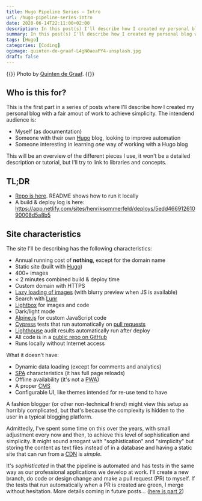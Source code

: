 ```yaml
---
title: Hugo Pipeline Series – Intro
url: /hugo-pipeline-series-intro
date: 2020-06-14T22:11:00+02:00
description: In this post(s) I'll describe how I created my personal blog with a fair amout of work to achieve simplicity. 
summary: In this post(s) I'll describe how I created my personal blog with a fair amout of work to achieve simplicity. 
tags: [Hugo]
categories: [Coding]
ogimage: quinten-de-graaf-L4gN0aeaPY4-unsplash.jpg
draft: false  
---
```


{{<post-image image="quinten-de-graaf-L4gN0aeaPY4-unsplash.jpg" alt="metal pipe between trees at daytime">}}
Photo by <a href="https://unsplash.com/@quinten149">
Quinten de Graaf</a>.
{{</post-image>}}

## Who is this for?

This is the first part in a series of posts where I'll describe how I created my personal blog with a fair amout of work to achieve simplicity. The intendend audience is:
* Myself (as documentation)
* Someone with their own [Hugo](https://gohugo.io/) blog, looking to improve automation
* Someone interesting in learning _one_ way of working with a Hugo blog

This will be an overview of the different pieces I use, it won't be a detailed description or tutorial, but I'll try to link to libraries and concepts.


## TL;DR
* [Repo is here](https://github.com/henriksommerfeld/blog-hugo). README shows how to run it locally
* A build & deploy log is here: https://app.netlify.com/sites/henriksommerfeld/deploys/5edd46691261090008d5a8b5


## Site characteristics

The site I'll be describing has the following characteristics:
* Annual running cost of **nothing**, except for the domain name
* Static site (built with [Hugo](https://gohugo.io/))
* 400+ images
* < 2 minutes combined build & deploy time
* Custom domain with HTTPS
* [Lazy loading of images][2] (with blurry preview when JS is available)
* Search with [Lunr](https://lunrjs.com/)
* [Lightbox][1] for images and code
* Dark/light mode
* [Alpine.js](https://github.com/alpinejs/alpine) for custom JavaScript code
* [Cypress](http://cypress.io/) tests that run automatically on [pull requests][7]
* [Lighthouse](https://developers.google.com/web/tools/lighthouse) audit results automatically run after deploy 
* All code is in a [public repo on GitHub](https://github.com/henriksommerfeld/blog-hugo)
* Runs locally without Internet access

What it doesn't have:
* Dynamic data loading (except for comments and analytics)
* [SPA][3] characteristics (it has full page reloads)
* Offline availability (it's not a [PWA][4])
* A proper [CMS][5]
* Configurable UI, like themes intended for re-use tend to have

A fashion blogger (or other non-technical friend) might view this setup as horribly complicated, but that's because the complexity is hidden to the user in a typical blogging platform. 

Admittedly, I've spent some time on this over the years, with small adjustment every now and then, to achieve this level of sophistication and simplicity. It might sound arrogant with "sophistication" and "simplicity" but storing the content as text files instead of in a database and having a static site that can run from a [CDN][6] is _simple_. 

It's _sophisticated_ in that the pipeline is automated and has tests in the same way as our professional applications we develop at work. I'll create a new branch, do code or design change and make a pull request (PR) to myself. If the tests that run automatically when a PR is created are green, I merge without hesitation. More details coming in future posts… ([here is part 2](/hugo-pipeline-series-editing-and-deploying/))

[1]: https://en.wikipedia.org/wiki/Lightbox_(JavaScript)
[2]: /lazy-loading-images-in-hugo
[3]: https://en.wikipedia.org/wiki/Single-page_application
[4]: https://web.dev/what-are-pwas/
[5]: https://en.wikipedia.org/wiki/Content_management_system
[6]: https://en.wikipedia.org/wiki/Content_delivery_network
[7]: https://opensource.stackexchange.com/questions/352/what-exactly-is-a-pull-request#answer-380

